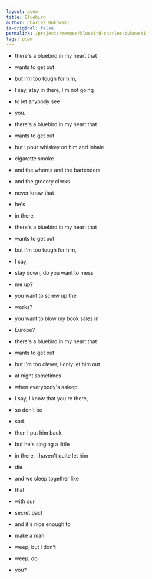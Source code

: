 ```yaml
---
layout: poem
title: Bluebird
author: Charles Bukowski
is-original: false
permalink: /projects/mempoe/bluebird-charles-bukowski
tags: poem
---
```


- there's a bluebird in my heart that
- wants to get out
- but I'm too tough for him,
- I say, stay in there, I'm not going
- to let anybody see
- you.
- there's a bluebird in my heart that
- wants to get out
- but I pour whiskey on him and inhale
- cigarette smoke
- and the whores and the bartenders
- and the grocery clerks
- never know that
- he's
- in there.

- there's a bluebird in my heart that
- wants to get out
- but I'm too tough for him,
- I say,
- stay down, do you want to mess
- me up?
- you want to screw up the
- works?
- you want to blow my book sales in
- Europe?
- there's a bluebird in my heart that
- wants to get out
- but I'm too clever, I only let him out
- at night sometimes
- when everybody's asleep.
- I say, I know that you're there,
- so don't be
- sad.
- then I put him back,
- but he's singing a little
- in there, I haven't quite let him
- die
- and we sleep together like
- that
- with our
- secret pact
- and it's nice enough to
- make a man
- weep, but I don't
- weep, do
- you?
